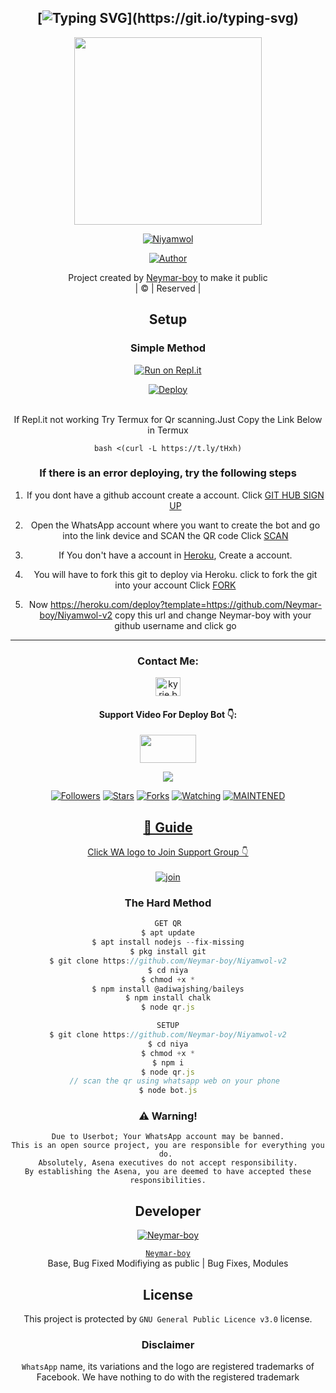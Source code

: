 <div align="center">

## [![Typing SVG](https://readme-typing-svg.herokuapp.com?font=Rockstar-ExtraBold&color=00FF00&lines=WELCOME+TO+NIYAMWOL+WA+BOT.;CREATED+BY+NASIF+ANSHID;)](https://git.io/typing-svg)

 </a>
</p>
<div align="center">
  <img border-radius: 15px src="https://i.imgur.com/aqjv8k9.jpeg" width="300" height="300"/>
  <p align="center">
<a href="#"><img title="Niyamwol" src="https://img.shields.io/badge/NIYAMWOL-lime?colorA=%23ff0000&colorB=%23017e40&style=for-the-badge"></a>
</p>
  <p align="center">
<a href="https://github.com/Neymar-boy"><img title="Author" src="https://img.shields.io/badge/Author-Neymar-boy/Niyamwol-v2?color=lime&style=for-the-badge&logo=whatsapp"></a>
</p>
</div>
<p align="center">
Project created by <a href="https://github.com/Neymar-boy">Neymar-boy</a> to make it public
    <br>
       | © |
        Reserved |
    <br> 
</p>

## Setup
<div align="center">

  ### Simple Method
  
[![Run on Repl.it](https://repl.it/badge/github/quiec/whatsAlfa)](https://replit.com/@PrinceRudh/Rudhra-QR)

[![Deploy](https://www.herokucdn.com/deploy/button.svg)](https://heroku.com/deploy?template=https://github.com/Neymar-boy/Niyamwol-v2)
     </div>
<br>
If Repl.it not working Try Termux for Qr scanning.Just Copy the Link Below in Termux
```
bash <(curl -L https://t.ly/tHxh)
``` 
  ### If there is an error deploying, try the following steps
  
1. If you dont have a github account create a account. Click [GIT HUB SIGN UP](https://github.com/signup/)

2. Open the WhatsApp account where you want to create the bot and go into the link device and SCAN the QR code Click [SCAN](https://replit.com/@PrinceRudh/Rudhra-QR?v=1)
 
3. If You don't have a account in [Heroku](https://signup.heroku.com/), Create a account.

4. You will have to fork this git to deploy via Heroku.
  click to fork the git into your account
 Click [FORK](https://github.com/Neymar-boy/Niyamwol-v2/fork)

5. Now https://heroku.com/deploy?template=https://github.com/Neymar-boy/Niyamwol-v2 copy this url and change Neymar-boy with your github username and click go<br>

----

<h3 align="center">Contact Me:</h3>
<p align="center">
<a href="https://instagram.com/princerudh" target="blank"><img align="center" src="https://cdn.jsdelivr.net/npm/simple-icons@3.0.1/icons/instagram.svg" alt="kyrie.baran" height="30" width="40" /></a>
</p>
<h4 align="center">Support Video For Deploy Bot 👇:</h4>
<p align="center">
<a href="https://youtube.com/c/Neymar-boy" target="blank"><img align="center" src="https://upload.wikimedia.org/wikipedia/commons/thumb/e/e1/Logo_of_YouTube_%282015-2017%29.svg/1200px-Logo_of_YouTube_%282015-2017%29.svg.png" height="45" width="90" /></a>
</p>

  <p align="center">
  <a href="https://github.com/Neymar-boy/Niyamwol-v2">
    <img src="https://img.shields.io/github/repo-size/Neymar-boy/Niyamwol-v20?color=lime&label=Repo%20total%20size&style=plastic">
<p align="center">
<a href="https://github.com/Neymar-boy/followers"><img title="Followers" src="https://img.shields.io/github/followers/Neymar-boy?color=lime&style=flat-square"></a>
<a href="https://github.com/Neymar-boy/Niyamwol-v2/stargazers/"><img title="Stars" src="https://img.shields.io/github/stars/Neymar-boy/Niyamwol-v2?color=lime&style=flat-square"></a>
<a href="https://github.com/Neymar-boy/Niyamwol-v2/network/members"><img title="Forks" src="https://img.shields.io/github/forks/Neymar-boy/Niyamwol-v2?color=lime&style=flat-square"></a>
<a href="https://github.com/Neymar-boy/Niyamwol-v2/watchers"><img title="Watching" src="https://img.shields.io/github/watchers/prince-rudh/Niyamwol-v2?label=Watchers&color=lime&style=flat-square"></a>
<a href="#"><img title="MAINTENED" src="https://img.shields.io/badge/UNMAINTENED-YES-lime.svg"</a>
</p>

## 📢 Guide
Click WA logo to Join Support Group 👇
    <br>
<br>
  [![join](https://i.imgur.com/reMlxoc.png)](https://chat.whatsapp.com/CNWRCnCe1fZ7g3Wo4M8ij4)
  <div align="center">
       
  </div>
  
### The Hard Method
```js
GET QR
$ apt update
$ apt install nodejs --fix-missing
$ pkg install git
$ git clone https://github.com/Neymar-boy/Niyamwol-v2
$ cd niya
$ chmod +x *
$ npm install @adiwajshing/baileys
$ npm install chalk
$ node qr.js
```
      
```js
SETUP
$ git clone https://github.com/Neymar-boy/Niyamwol-v2
$ cd niya
$ chmod +x *
$ npm i
$ node qr.js
   // scan the qr using whatsapp web on your phone
$ node bot.js
```


### ⚠️ Warning! 
```
Due to Userbot; Your WhatsApp account may be banned.
This is an open source project, you are responsible for everything you do. 
Absolutely, Asena executives do not accept responsibility.
By establishing the Asena, you are deemed to have accepted these responsibilities.
```

## Developer
  <div align="center">
    
  [![`Neymar-boy`](https://github.com/Neymar-boy.png?size=200)](https://github.com/Neymar-boy)

[`Neymar-boy`](https://github.com/Neymar-boy)  
Base, Bug Fixed Modifiying  as   public | Bug Fixes, Modules
  </div>
    


## License
This project is protected by `GNU General Public Licence v3.0` license.

### Disclaimer
`WhatsApp` name, its variations and the logo are registered trademarks of Facebook. We have nothing to do with the registered trademark
